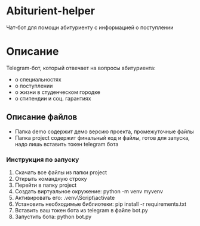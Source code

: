 # Abiturient-helper
Чат-бот для помощи абитуриенту с информацией о поступлении 
# Описание
Telegram-бот, который отвечает на вопросы абитуриента:
- о специальностях
- о поступлении
- о жизни в студенческом городке
- о стипендии и соц. гарантиях
## Описание файлов
- Папка demo содержит демо версию проекта, промежуточные файлы
- Папка project содержит финальный код и файлы, готов для запуска, надо лишь вставить токен telegram бота

### Инструкция по запуску
1. Скачать все файлы из папки project
2. Открыть командную строку
3. Перейти в папку project
4. Создать виртуальное окружение: python -m venv myvenv
5. Активировать его: .venv\Script\activate
6. Установить необходимые библиотеки: pip install -r requirements.txt
7. Вставить ваш токен бота из telegram в файле bot.py
8. Запустить бота: python bot.py
